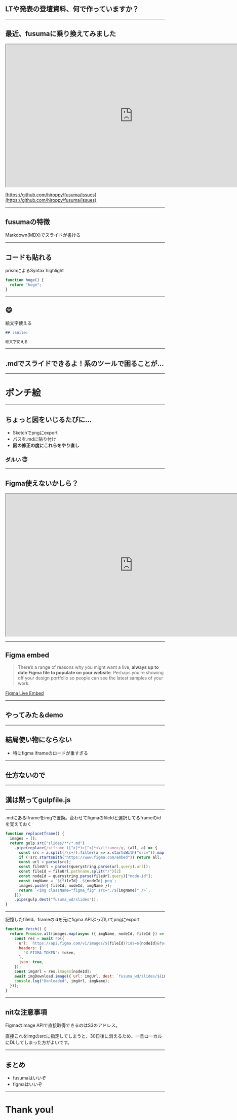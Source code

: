 ## LTや発表の登壇資料、何で作っていますか？

---

## 最近、fusumaに乗り換えてみました

<iframe width="800" height="450" src="https://www.figma.com/embed?embed_host=share&url=https%3A%2F%2Fwww.figma.com%2Ffile%2FWq8Q2ugeRMAuvbh0y5M5yEWr%2Ffusuma-figma-demo%3Fnode-id%3D74%253A2" allowfullscreen></iframe>

[https://github.com/hiroppy/fusuma/issues](https://github.com/hiroppy/fusuma/issues)

---

## fusumaの特徴

Markdown(MDX)でスライドが書ける

---

## コードも貼れる

prismによるSyntax highlight

```typescript
function hoge() {
  return "hoge";
}
```

---

## :smile:

絵文字使える


```md
## :smile:

絵文字使える
```

---

## .mdでスライドできるよ！系のツールで困ることが...

---

# **ポンチ絵**

---

## ちょっと図をいじるたびに...

* Sketchでpngにexport
* パスを.mdに貼り付け
* **図の修正の度にこれらをやり直し**


### ダルい :innocent:

---

## Figma使えないかしら？

<iframe width="800" height="450" src="https://www.figma.com/embed?embed_host=share&url=https%3A%2F%2Fwww.figma.com%2Ffile%2FWq8Q2ugeRMAuvbh0y5M5yEWr%2Ffusuma-figma-demo%3Fnode-id%3D2%253A2" allowfullscreen></iframe>

---

## Figma embed 

> There’s a range of reasons why you might want a live, **always up to date Figma file to populate on your website**. Perhaps you’re showing off your design portfolio so people can see the latest samples of your work.

[Figma Live Embed](https://www.figma.com/developers/embed)


---

## やってみた＆demo

---

## 結局使い物にならない

* 特にfigma iframeのロードが重すぎる

---

## 仕方ないので

---

## 漢は黙ってgulpfile.js

---

.mdにあるiframeをimgで置換。合わせてfigmaのfileIdと選択してるframeのidを覚えておく

```javascript
function replaceIframe() {
  images = [];
  return gulp.src("slides/**/*.md")
    .pipe(replace(/<iframe ([^>]*)>[^<]*<\/iframe>/g, (all, a) => {
      const src = a.split(/\s+/).filter(x => x.startsWith("src=")).map(x => x.match(/src="(.*)"/)[1])[0]
      if (!src.startsWith("https://www.figma.com/embed")) return all;
      const url = parse(src);
      const fileUrl = parse((querystring.parse(url.query).url));
      const fileId = fileUrl.pathname.split("/")[2]
      const nodeId = querystring.parse(fileUrl.query)["node-id"];
      const imgName = `${fileId}__${nodeId}.png`;
      images.push({ fileId, nodeId, imgName });
      return `<img className="figma_fig" src="./${imgName}" />`;
    }))
    .pipe(gulp.dest("fusuma_wd/slides"));
}
```

---

記憶したfileId、frameのidを元にfigma APIぶっ叩いてpngにexport


```javascript
function fetch() {
  return Promise.all(images.map(async ({ imgName, nodeId, fileId }) => {
    const res = await rp({
      url: `https://api.figma.com/v1/images/${fileId}?ids=${nodeId}&format=png&scale=2.0`,
      headers: {
        "X-FIGMA-TOKEN": token,
      },
      json: true,
    });
    const imgUrl = res.images[nodeId];
    await imgDownload.image({ url: imgUrl, dest: `fusuma_wd/slides/${imgName}` });
    console.log("Donloaded", imgUrl, imgName);
  }));
}
```

---

## nitな注意事項

Figmaのimage APIで直接取得できるのはS3のアドレス。

直接これをimgのsrcに指定してしまうと、30日後に消えるため、一旦ローカルにDLしてしまった方がよいです。

---

## まとめ

* fusumaはいいぞ
* figmaはいいぞ

---

# Thank you!
